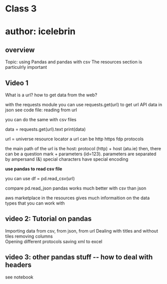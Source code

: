 # Class 3
# author: icelebrin 

## overview
Topic: using Pandas and pandas with csv 
The resources section is particulrly important 

## Video 1

What is a url? how to get data from the web? 

with the requests module you can use requests.get(url) to get url API data in json 
see code file: reading from url 

you can do the same with csv files 

data = requests.get(url).text
print(data)

url = universe resource locator
a url can be http https fdp protocols 

the main path of the url is the host: protocol (http) + host (atu.ie)
then, there can be a question mark + parameters (id=123). parameters are separated by ampersand (&)
special characters have special encoding 


**use pandas to read csv file**

you can use df = pd.read_csv(url)

compare pd.read_json 
pandas works much better with csv than json 

aws marketplace in the resources gives much informaition on the data types that you can work with 


## video 2: Tutorial on pandas 

Importing data from csv, from json, from url 
Dealing with titles and without tiles 
removing columns  
Opening different protocols 
saving xml to excel 

## video 3: other pandas stuff -- how to deal with headers 

see notebook 


